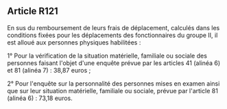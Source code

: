 Article R121
----
En sus du remboursement de leurs frais de déplacement, calculés dans les
conditions fixées pour les déplacements des fonctionnaires du groupe II, il est
alloué aux personnes physiques habilitées :

1° Pour la vérification de la situation matérielle, familiale ou sociale des
personnes faisant l'objet d'une enquête prévue par les articles 41 (alinéa 6) et
81 (alinéa 7) : 38,87 euros ;

2° Pour l'enquête sur la personnalité des personnes mises en examen ainsi que
sur leur situation matérielle, familiale ou sociale, prévue par l'article 81
(alinéa 6) : 73,18 euros.
